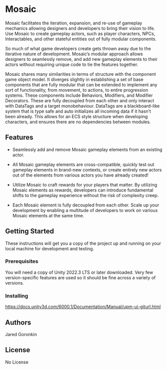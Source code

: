 # Mosaic

Mosaic facilitates the iteration, expansion, and re-use of gameplay mechanics allowing designers and developers to bring their vision to life. Use Mosaic to create gameplay actors, such as player characters, NPCs, Interactables, and other stateful entities out of fully modular components. 

So much of what game developers create gets thrown away due to the iterative nature of development. Mosaic’s modular approach allows designers to seamlessly remove, and add new gameplay elements to their actors without requiring unique code to tie the features together.

Mosaic shares many similarities in terms of structure with the component game object model. It diverges slightly in establishing a set of base components that are fully modular that can be extended to implement any sort of functionality, from movement, to actions, to entire progression systems. These components include Behaviors, Modifiers, and Modifier Decorators. These are fully decoupled from each other and only interact with DataTags and a target monobehaviour. DataTags are a blackboard-like system that is type safe and auto initializes all incoming data if it hasn’t been already. This allows for an ECS style structure when developing characters, and ensures there are no dependencies between modules.

## Features

- Seamlessly add and remove Mosaic gameplay elements from an existing actor.

- All Mosaic gameplay elements are cross-compatible, quickly test out gameplay elements in brand-new contexts, or create entirely new actors out of the elements from various actors you have already created!

- Utilize Mosaic to craft rewards for your players that matter. By utilizing Mosaic elements as rewards, developers can introduce fundamental shifts to the gameplay experience without the risk of complexity creep. 

- Each Mosaic element is fully decoupled from each other. Scale up your development by enabling a multitude of developers to work on various Mosaic elements at the same time.

## Getting Started

These instructions will get you a copy of the project up and running on your local machine for development and testing.
### Prerequisites

You will need a copy of Unity 2022.3 LTS or later downloaded. Very few version-specific features are used so it should be fine across a variety of versions.

### Installing

https://docs.unity3d.com/6000.1/Documentation/Manual/upm-ui-giturl.html

## Authors

Jared Goronkin

## License

No License
